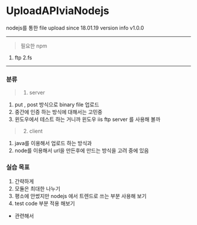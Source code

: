 # UploadAPIviaNodejs
nodejs를 통한 file upload
since 18.01.19
version info 
v1.0.0
- - -
> 필요한 npm

1. ftp
2.fs

- - -
### 분류
>1. server 
  1) put , post 방식으로 binary file 업로드
  2) 중간에 인증 하는 방식에 대해서는 고민중 
  3) 윈도우에서 테스트 하는 거니까 윈도우 iis ftp server 를 사용해 볼까 
>2. client 
  1) java를 이용해서 업로드 하는 방식과 
  2) node를 이용해서 url을 만든후에 만드는 방식을 고려 중에 있음 

### 실습 목표
1. 간략하게
2. 모듈은 최대한 나누기
3. 평소에 안썼지만 nodejs 에서 트렌드로 쓰는 부분 사용해 보기 
4. test code 부분 적용 해보기 
  - 관련해서 